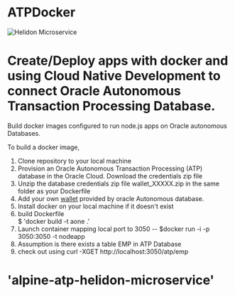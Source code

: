 # ATPDocker
![Helidon Microservice](https://pbs.twimg.com/profile_images/1044626706366156800/XEYO9H51_400x400.jpg)

# Create/Deploy apps with docker and using Cloud Native Development to connect Oracle Autonomous Transaction Processing Database.

Build docker images configured to run node.js apps on Oracle autonomous Databases.

To build a docker image, 

1. Clone repository to your local machine
2. Provision an Oracle Autonomous Transaction Processing (ATP) database in the Oracle Cloud. Download the credentials zip file
3. Unzip the database credentials zip file wallet_XXXXX.zip in the same folder as your Dockerfile
4. Add your own [wallet](https://docs.oracle.com/en/cloud/paas/autonomous-data-warehouse-cloud/user/connect-download-wallet.html#GUID-B06202D2-0597-41AA-9481-3B174F75D4B1) provided by oracle Autonomous database.
4. Install docker on your local machine if it doesn't exist
5. build Dockerfile \
    $ 'docker build -t aone .'
6. Launch container mapping local port to 3050 -- $docker run -i -p 3050:3050 -t nodeapp
7. Assumption is there exists a table EMP in ATP Database
8. check out using curl -XGET http://localhost:3050/atp/emp
# 'alpine-atp-helidon-microservice'
